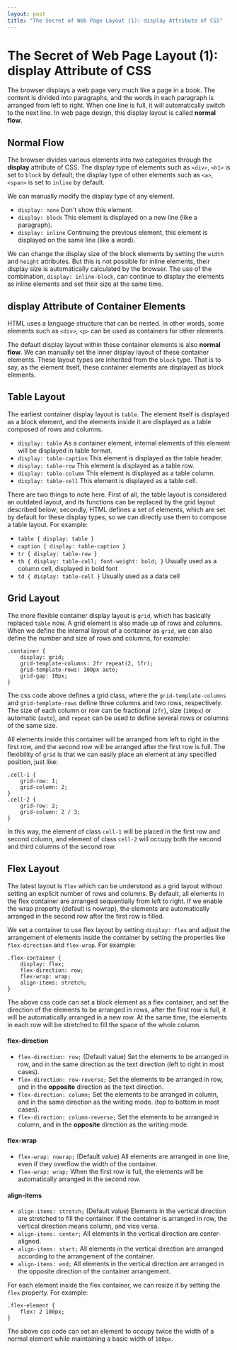 ```yaml
---
layout: post
title: "The Secret of Web Page Layout (1): display Attribute of CSS"
---
```


The Secret of Web Page Layout (1): display Attribute of CSS
===

The browser displays a web page very much like a page in a book. The content is divided into paragraphs, and the words in each paragraph is arranged from left to right. When one line is full, it will automatically switch to the next line. In web page design, this display layout is called **normal flow**.

## Normal Flow

The browser divides various elements into two categories through the **display** attribute of CSS. The display type of elements such as `<div>`, `<h1>` is set to `block` by default; the display type of other elements such as `<a>`, `<span>` is set to `inline` by default.

We can manually modify the display type of any element.

- `display: none` Don't show this element.
- `display: block` This element is displayed on a new line (like a paragraph).
- `display: inline` Continuing the previous element, this element is displayed on the same line (like a word).

We can change the display size of the block elements by setting the `width` and `height` attributes. But this is not possible for inline elements, their display size is automatically calculated by the browser. The use of the combination, `display: inline-block`, can continue to display the elements as inline elements and set their size at the same time.

## display Attribute of Container Elements

HTML uses a language structure that can be nested. In other words, some elements such as `<div>`, `<p>` can be used as containers for other elements.

The default display layout within these container elements is also **normal flow**. We can manually set the inner display layout of these container elements. These layout types are inherited from the `block` type. That is to say, as the element itself, these container elements are displayed as block elements.

## Table Layout

The earliest container display layout is `table`. The element itself is displayed as a block element, and the elements inside it are displayed as a table composed of rows and columns.

- `display: table` As a container element, internal elements of this element will be displayed in table format.
- `display: table-caption` This element is displayed as the table header.
- `display: table-row` This element is displayed as a table row.
- `display: table-column` This element is displayed as a table column.
- `display: table-cell` This element is displayed as a table cell.

There are two things to note here. First of all, the table layout is considered an outdated layout, and its functions can be replaced by the grid layout described below; secondly, HTML defines a set of elements, which are set by default for these display types, so we can directly use them to compose a table layout. For example:

- `table { display: table }`
- `caption { display: table-caption }`
- `tr { display: table-row }`
- `th { display: table-cell; font-weight: bold; }` Usually used as a column cell, displayed in bold font
- `td { display: table-cell }` Usually used as a data cell

## Grid Layout

The more flexible container display layout is `grid`, which has basically replaced `table` now. A grid element is also made up of rows and columns. When we define the internal layout of a container as `grid`, we can also define the number and size of rows and columns, for example:

```
.container {
    display: grid;
    grid-template-columns: 2fr repeat(2, 1fr);
    grid-template-rows: 100px auto;
    grid-gap: 10px;
}
```

The css code above defines a grid class, where the `grid-template-columns` and `grid-template-rows` define three columns and two rows, respectively. The size of each column or row can be fractional (`2fr`), size (`100px`) or automatic (`auto`), and `repeat` can be used to define several rows or columns of the same size.

All elements inside this container will be arranged from left to right in the first row, and the second row will be arranged after the first row is full. The flexibility of `grid` is that we can easily place an element at any specified position, just like:

```
.cell-1 {
    grid-row: 1;
    grid-column: 2;
}
.cell-2 {
    grid-row: 2;
    grid-column: 2 / 3;
}
```

In this way, the element of class `cell-1` will be placed in the first row and second column, and element of class `cell-2` will occupy both the second and third columns of the second row.

## Flex Layout

The latest layout is `flex` which can be understood as a grid layout without setting an explicit number of rows and columns. By default, all elements in the flex container are arranged sequentially from left to right. If we enable the wrap property (default is nowrap), the elements are automatically arranged in the second row after the first row is filled.

We set a container to use flex layout by setting `display: flex` and adjust the arrangement of elements inside the container by setting the properties like `flex-direction` and `flex-wrap`. For example:

```
.flex-container {
    display: flex;
    flex-direction: row;
    flex-wrap: wrap;
    align-items: stretch;
}
```

The above css code can set a block element as a flex container, and set the direction of the elements to be arranged in rows, after the first row is full, it will be automatically arranged in a new row. At the same time, the elements in each row will be stretched to fill the space of the whole column.

#### flex-direction

- `flex-direction: row;` (Default value) Set the elements to be arranged in row, and in the same direction as the text direction (left to right in most cases).
- `flex-direction: row-reverse;` Set the elements to be arranged in row, and in the **opposite** direction as the text direction.
- `flex-direction: column;` Set the elements to be arranged in column, and in the same direction as the writing mode. (top to bottom in most cases).
- `flex-direction: column-reverse;` Set the elements to be arranged in column, and in the **opposite** direction as the writing mode.

#### flex-wrap

- `flex-wrap: nowrap;` (Default value) All elements are arranged in one line, even if they overflow the width of the container.
- `flex-wrap: wrap;` When the first row is full, the elements will be automatically arranged in the second row.

#### align-items

- `align-items: stretch;` (Default value) Elements in the vertical direction are stretched to fill the container. If the container is arranged in row, the vertical direction means column, and vice versa.
- `align-items: center;` All elements in the vertical direction are center-aligned.
- `align-items: start;` All elements in the vertical direction are arranged according to the arrangement of the container.
- `align-items: end;` All elements in the vertical direction are arranged in the opposite direction of the container arrangement.

For each element inside the flex container, we can resize it by setting the `flex` property. For example:

```
.flex-element {
    flex: 2 100px;
}
```

The above css code can set an element to occupy twice the width of a normal element while maintaining a basic width of `100px`.
